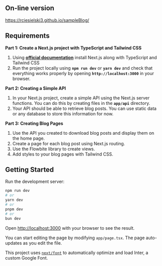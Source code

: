 ## On-line version

https://rciesielski3.github.io/sampleBlog/

## Requirements

**Part 1: Create a Next.js project with TypeScript and Tailwind CSS**

1. Using [**official documentation**](https://nextjs.org/docs/getting-started/installation) install Next.js along with TypeScript and Tailwind CSS
2. Run the project locally using **`npm run dev`** or **`yarn dev`** and check that everything works properly by opening **`http://localhost:3000`** in your browser.

**Part 2: Creating a Simple API**

1. In your Next.js project, create a simple API using the Next.js server functions. You can do this by creating files in the **`app/api`** directory.
2. Your API should be able to retrieve blog posts. You can use static data or any database to store this information for now.

**Part 3: Creating Blog Pages**

1. Use the API you created to download blog posts and display them on the home page.
2. Create a page for each blog post using Next.js routing.
3. Use the Flowbite library to create views.
4. Add styles to your blog pages with Tailwind CSS.

## Getting Started

Run the development server:

```bash
npm run dev
# or
yarn dev
# or
pnpm dev
# or
bun dev
```

Open [http://localhost:3000](http://localhost:3000) with your browser to see the result.

You can start editing the page by modifying `app/page.tsx`. The page auto-updates as you edit the file.

This project uses [`next/font`](https://nextjs.org/docs/basic-features/font-optimization) to automatically optimize and load Inter, a custom Google Font.
